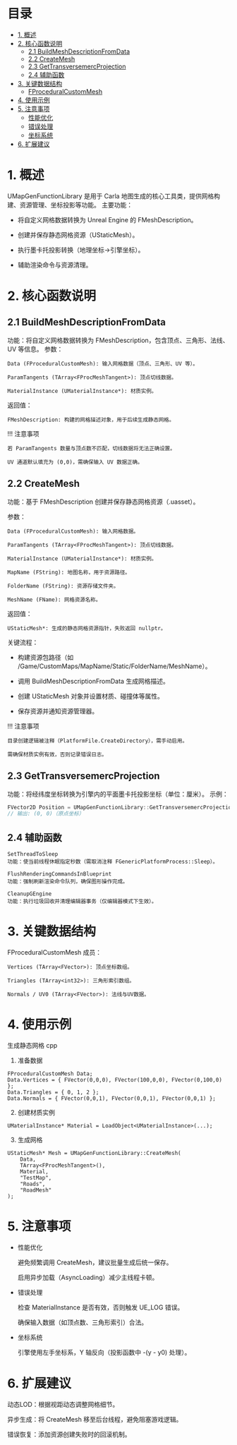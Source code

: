 # 目录
- [1. 概述](#1-概述)
- [2. 核心函数说明](#2-核心函数说明)
  - [2.1 BuildMeshDescriptionFromData](#21-buildmeshdescriptionfromdata)
  - [2.2 CreateMesh](#22-createmesh)
  - [2.3 GetTransversemercProjection](#23-gettransversemercprojection)
  - [2.4 辅助函数](#24-辅助函数)
- [3. 关键数据结构](#3-关键数据结构)
  - [FProceduralCustomMesh](#fproceduralcustommesh)
- [4. 使用示例](#4-使用示例)
- [5. 注意事项](#5-注意事项)
  - [性能优化](#性能优化)
  - [错误处理](#错误处理)
  - [坐标系统](#坐标系统)
- [6. 扩展建议](#6-扩展建议)

# 1. 概述
UMapGenFunctionLibrary 是用于 Carla 地图生成的核心工具类，提供网格构建、资源管理、坐标投影等功能。
主要功能：

* 将自定义网格数据转换为 Unreal Engine 的 FMeshDescription。

* 创建并保存静态网格资源（UStaticMesh）。

* 执行墨卡托投影转换（地理坐标→引擎坐标）。

* 辅助渲染命令与资源清理。

# 2. 核心函数说明

## 2.1 BuildMeshDescriptionFromData

功能：将自定义网格数据转换为 FMeshDescription，包含顶点、三角形、法线、UV 等信息。
参数：
```shell
Data (FProceduralCustomMesh): 输入网格数据（顶点、三角形、UV 等）。

ParamTangents (TArray<FProcMeshTangent>): 顶点切线数据。

MaterialInstance (UMaterialInstance*): 材质实例。
```


返回值：
```shell
FMeshDescription: 构建的网格描述对象，用于后续生成静态网格。
```


!!! 注意事项

    若 ParamTangents 数量与顶点数不匹配，切线数据将无法正确设置。
    
    UV 通道默认填充为 (0,0)，需确保输入 UV 数据正确。


## 2.2 CreateMesh

功能：基于 FMeshDescription 创建并保存静态网格资源（.uasset）。

参数：
```shell
Data (FProceduralCustomMesh): 输入网格数据。

ParamTangents (TArray<FProcMeshTangent>): 顶点切线数据。

MaterialInstance (UMaterialInstance*): 材质实例。

MapName (FString): 地图名称，用于资源路径。

FolderName (FString): 资源存储文件夹。

MeshName (FName): 网格资源名称。
```


返回值：
```shell
UStaticMesh*: 生成的静态网格资源指针，失败返回 nullptr。
```


关键流程：

* 构建资源包路径（如 /Game/CustomMaps/MapName/Static/FolderName/MeshName）。

* 调用 BuildMeshDescriptionFromData 生成网格描述。

* 创建 UStaticMesh 对象并设置材质、碰撞体等属性。

* 保存资源并通知资源管理器。

!!! 注意事项

    目录创建逻辑被注释（PlatformFile.CreateDirectory），需手动启用。
    
    需确保材质实例有效，否则记录错误日志。

## 2.3 GetTransversemercProjection
功能：将经纬度坐标转换为引擎内的平面墨卡托投影坐标（单位：厘米）。
示例：
```cpp
FVector2D Position = UMapGenFunctionLibrary::GetTransversemercProjection(39.9, 116.4, 39.9, 116.4);  
// 输出: (0, 0)（原点坐标）
```

## 2.4 辅助函数
```shell
SetThreadToSleep
功能：使当前线程休眠指定秒数（需取消注释 FGenericPlatformProcess::Sleep）。

FlushRenderingCommandsInBlueprint
功能：强制刷新渲染命令队列，确保图形操作完成。

CleanupGEngine
功能：执行垃圾回收并清理编辑器事务（仅编辑器模式下生效）。
```


# 3. 关键数据结构
FProceduralCustomMesh
成员：
```shell
Vertices (TArray<FVector>): 顶点坐标数组。

Triangles (TArray<int32>): 三角形索引数组。

Normals / UV0 (TArray<FVector>): 法线与UV数据。
```


# 4. 使用示例
生成静态网格
cpp
 1. 准备数据
```shell
FProceduralCustomMesh Data;   
Data.Vertices = { FVector(0,0,0), FVector(100,0,0), FVector(0,100,0) };  
Data.Triangles = { 0, 1, 2 };   
Data.Normals = { FVector(0,0,1), FVector(0,0,1), FVector(0,0,1) };   
```

 2. 创建材质实例    
```shell
UMaterialInstance* Material = LoadObject<UMaterialInstance>(...); 
```


3. 生成网格  

```shell
UStaticMesh* Mesh = UMapGenFunctionLibrary::CreateMesh(  
    Data,  
    TArray<FProcMeshTangent>(),  
    Material,  
    "TestMap",  
    "Roads",  
    "RoadMesh"  
);
```

# 5. 注意事项
* 性能优化

    避免频繁调用 CreateMesh，建议批量生成后统一保存。
    
    启用异步加载（AsyncLoading）减少主线程卡顿。

* 错误处理

    检查 MaterialInstance 是否有效，否则触发 UE_LOG 错误。
    
    确保输入数据（如顶点数、三角形索引）合法。

* 坐标系统

    引擎使用左手坐标系，Y 轴反向（投影函数中 -(y - y0) 处理）。

# 6. 扩展建议

动态LOD：根据视距动态调整网格细节。

异步生成：将 CreateMesh 移至后台线程，避免阻塞游戏逻辑。 

错误恢复：添加资源创建失败时的回滚机制。 